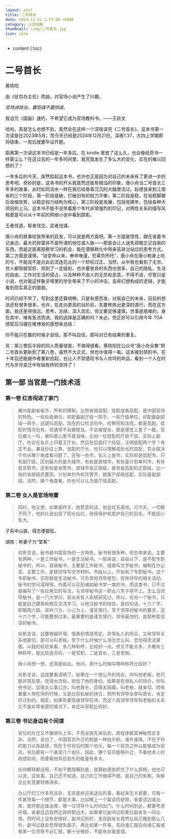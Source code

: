```yaml
---
layout: post
title: 二号首长
date: 2024-12-21 1:57:00 +0800
category: 小说戏剧
thumbnail: /img/二号首长.jpg
icon: note
---
```


* content
{:toc}

# 二号首长

黄晓阳



由《驻京办主任》而始，对官场小说产生了兴趣。



*官场讲政治，要阳谋不要阴谋。*

我诅咒《国画》速朽，不希望它成为官场教科书。——王跃文



哈哈，真是怎么也想不到，竟然会在这样一个深夜读完《二号首长》。这本书第一次读是在2023年5月，而今天已经是2024年12月21日，深夜1:37，大四上学期即将结束，一周后就要毕设开题。

距离第一次读这本书已经是一年多后，在 kindle 里放了这么久，也会像纸质书一样蒙尘么？在这过去的一年多时间里，我究竟发生了多么大的变化，实在的难以回想的了！

一年多后的今天，突然拾起这本书，也许也正是因为对自己的未来有了更进一步的思考吧。奇妙的是，这本书的开头我竟然还能有相当的印象，唐小舟当二号首长三年多的故事，此时如同流水一样在我已经昏昏沉沉的大脑里流过。赵德良来到江南省的三个阶段，第一阶段是破，打破旧有的权力平衡，第二阶段是稳，在站稳脚跟后收缩攻势，以稳定权力结构为核心，第三阶段是发展，包括党建年，包括各种大项目的上马。这本书不能不说带着那个年代非常强烈的印记，对两性关系的描写风格更是可以从十年前的网络小说中看到踪影。

王者伐道，智者伐交，武者伐谋。

唐小舟的故事给我带来的启发，可以说是两方面吧。第一方面是悟性，跟在省委书记身边，最大的财富并不是所谓的地位或人脉——那是会让人迷失双眼忘记自我的东西，而是近距离观察学习的机会，能在潜移默化中带来高政治站位的思考方式。第二方面是谨慎，“自受命以来，奉命唯谨，恐辜负所托”，唐小舟在唐小枚身上吃的亏，不能说不是对此前流连花丛的一个矫枉过正。当然，从中我也看到了无奈。世人都晓做官好，但到了一定级别，也许要舍弃的东西也很多，自己的隐私，生活的自由，工作对生活的侵占，以及种种不由人的无奈和恶意。不得不说，尽管只是小说，也对我这样象牙塔里的学生带来了不小的冲击。击碎幻想构成的滤镜，才能看到现实真正的面貌。

时间已经不早了，写到这里还算顺畅，只是有感而发。对我自己的未来，目前的想法还有很多很多。也许，在走向更高的台阶前，先要修炼出更深的道行，而在这方面，我还差得很远。思考，总结，深入现实，但又要足够谨慎。世事是艰难的，身在其中，唯有急流而进。我的选择是正确的吗？未必。但正好可以引用今年 TGA 颁奖后冯骥在微博发的感想来总结：

你不能只在赢的时候才自信。那不叫自信，那叫对已有结果的重复。

另：第三卷后半段的同人质量很差，不值得细看。黄晓阳在公众号“唐小舟全集”把二号首长更新到了第八卷，虽然不大正式，但也许值得一看。这本被封禁的书，在十年后还能被作者重新拾起，也让人不禁感叹书与人坎坷的命运，看到一个人在时代与岁月变迁中有始有终的坚持了！



## 第一部 当官是一门技术活

### 第一卷 红杏闯进了家门

> 雍州是副省级市，所有的建制，比照省级低配。低配或者高配，是中国官场的特色。一些处级单位，却配备副厅级一把手，一些厅级单位，却配备副部级一把手，这就叫高配。现在的公检法司中，检察院和法院，都是高配。低配的情况也有，但通常不会被提及。不会被提及，那是感觉上差了一截，官位被人一叫，被叫者心里不是滋味。比如一位低配的厅级干部，实际上副厅。你会在名片上印着王厅长，然后在后面打个括弧，注明低配两个字？肯定不会。兼且你往上靠，低配的厅长，也可以理解成处长的高配，完全取决于你从哪个角度看问题了。还有一些市，名义上是市，实际却是低配市，只有副厅级。区别最大的是大城市，有些是直辖市，有些是计划单列市，有些是京管市，还有些是省管市。直辖市是正部级，甚至是高配的正部级，比一般的省部级还要高。计划单列市和京管市，就属于部级低配，实际是副部级。当然，换个角度看，你也可以认为是厅级高配。

### 第二卷 女人是官场地雷

> 同时，他又想，如果是昨天，她愿意的话，他会欢天喜地，可今天，一切都不同了，他的仕途出现了阳光灿烂，他得保护和爱护自己的羽毛，不能因小失大。

子系中山狼，得志便猖狂。

湖南：称妻子为“堂客”

> 肖斯言说，秘书是中国官场的一大特色，秘书有很多种，但总体来说，主要有两种，一是工作秘书，一是生活秘书。一般来说，县级以下，是不配专职秘书的，所以，县级秘书，主要是工作秘书，或者叫文字秘书，编制在办公室，主要工作，是替领导写文字材料。市级以上，开始有了专职秘书，这个专职秘书，实际就是生活秘书，只负责给领导提包，安排领导的相关活动。秘书的学问深得很，外面可以买到诸如秘书学一类的书，而这类书，只不过是编写了一些应用文的写法，与领导秘书这一职业八竿子搭不上。怎么当领导秘书，是一门大学问，却从未有人系统研究过，所以，任何一个秘书，只能是自己摸索和相互交流学习。以他当秘书的经验，是四句话，十六个字，即眼观六路，耳听八方，小心为上，谨言慎行。至于领导对秘书的要求，这十六个字，可能要倒过来，最重要的是谨言慎行。领导最怕的，是那种爱说话的秘书。

>肖斯言说，这要根据环境、情景和情感而定。非常私人的场合，又和领导关系很密切，那可以叫老板。至于什么时候什么场合怎么叫，恐怕得灵活掌握。以我的经验来看，多几种称呼，比较好一点。但又不能太多，大概有三种称呼，是比较适合的，一是官职，二是首长，三是老板。
>
>唐小舟想一想，还真是如此。他问，那什么时候叫哪种称呼比较好？
>
>肖斯言说，这就要看语境了。如果在一个很公开的场合，你叫他老板，他可能非常反感，觉得太流俗，贬低了他的身份。如果是在很私人的场合，你叫他书记，显得太公事公办，叫他首长，显得太隔膜，叫老板，就亲切。而有重要人物在场的时候，又是比较私秘的场合，把所有领导全部叫首长，肯定好过别的。相反，如果有更高级领导在场，而这个高领导领导和老板的关系又不是非常亲密的情况下，肯定叫官职比较好。

### 第三卷 书记身边有个间谍

> 官位的升迁又不像排队上车，不完全按先来后到，其程序极其神秘而且复杂。当然，说白了，中国官员升迁机制是一种伯乐制，谁升谁降，不在于你的能力以及政绩，而在于你背后的那个伯乐。每一个官员之所以能够成为官员，背后都有一个甚至几个伯乐，因此，哪个官员能够升迁，不看他本人的政绩如何，而要看他背后伯乐的能量有多大。

> 任何解释都没用，不如干脆隐瞒到底，就算赵德良抓住了什么把柄，他也可以说，这些事，自己还不知道。自己的工作做得不细，是自己的失察。失察总比有意要轻微得多。

> 办公厅的工作多而且杂，无非是些迎来送往的事，看起来无关紧要，可每一件甚至每一个细节，都是大事。比如晚上一个宴会的安排，省委这边谁出席，政府那边谁出席，哪一位领导什么时间出门，什么时间到达，都要考虑仔细。省委这边自然比政府那边大，如果某位副书记和某位副省长一同出席，而时间上没有安排好，副书记到时，发现副省长竟然比自己晚到那么几秒，副书记就会觉得很失面子。再比如某一件事，先向谁汇报后向谁汇报或者某一位领导不必汇报，都十分微妙，不能有丝毫差错。

